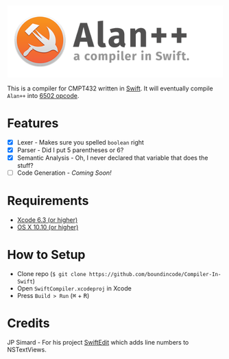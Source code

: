 ![Swift Compiler](compiler-header.png?raw=true)

This is a compiler for CMPT432 written in [Swift](https://developer.apple.com/swift/). It will eventually compile `Alan++` into [6502 opcode](http://www.6502.org/tutorials/6502opcodes.html).

Features
========
- [x] Lexer - Makes sure you spelled `boolean` right
- [x] Parser - Did I put 5 parentheses or 6?
- [x] Semantic Analysis - Oh, I never declared that variable that does the stuff?
- [ ] Code Generation - *Coming Soon!*

Requirements
============

- [Xcode 6.3 (or higher)](https://developer.apple.com/xcode/)
- [OS X 10.10 (or higher)](https://www.apple.com/osx/)

How to Setup
============
- Clone repo (`$ git clone https://github.com/boundincode/Compiler-In-Swift`)
- Open `SwiftCompiler.xcodeproj` in Xcode
- Press `Build > Run` (<kbd>⌘</kbd> + <kbd>R</kbd>)

Credits
=======
JP Simard - For his project [SwiftEdit](github.com/jpsim/SwiftEdit) which adds line numbers to NSTextViews.

